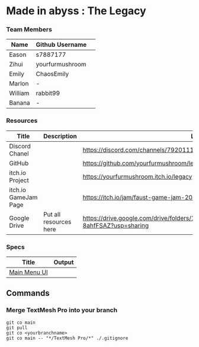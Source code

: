 # Made in abyss : The Legacy

### Team Members
|Name|Github Username||
|-|-|-|
|Eason|s7887177|
|Zihui|yourfurmushroom|
|Emily|ChaosEmily|
|Marlon|-|
|William|rabbit99|
|Banana|-|


### Resources
|Title|Description|Link||
|-|-|-|-|
|Discord Chanel||https://discord.com/channels/792011166623858718/1276588926504538173|
|GitHub||https://github.com/yourfurmushroom/legacy-fgj-2024|
|itch.io Project||https://yourfurmushroom.itch.io/legacy|
|itch.io GameJam Page||https://itch.io/jam/faust-game-jam-2024|
|Google Drive|Put all resources here|https://drive.google.com/drive/folders/1oFeRsJ_mdLOqoo02enjWPNR-8ahfFSAZ?usp=sharing|

### Specs
|Title|Output|
|-|-|
|[Main Menu UI]||

## Commands
### Merge TextMesh Pro into your branch
```pwsh
git co main
git pull
git co <yourbranchname>
git co main -- "*/TextMesh Pro/*" ./.gitignore
```

[Main Menu UI]: docs/spec-00001.md